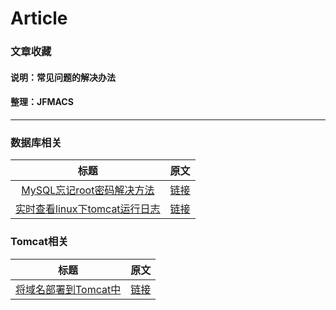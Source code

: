 # Article
### 文章收藏
#### 说明：常见问题的解决办法
#### 整理：JFMACS
***
### 数据库相关
| 标题 | 原文  |
| :------------: |:---------------:|
|[MySQL忘记root密码解决方法](/pdf/MySQL忘记root密码解决方法.pdf)|[链接](https://blog.csdn.net/weidong_y/article/details/80493743)|
|[实时查看linux下tomcat运行日志](/pdf/实时查看linux下tomcat运行日志.pdf)|[链接](https://blog.csdn.net/zymx14/article/details/54344956)|

### Tomcat相关
| 标题 | 原文  |
| :------------: |:---------------:|
|[将域名部署到Tomcat中](/pdf/将域名部署到Tomcat中.pdf)|[链接](https://blog.csdn.net/qq_36330228/article/details/78516160)|

